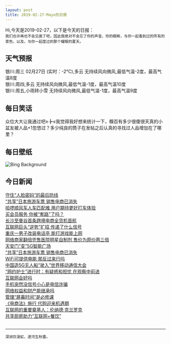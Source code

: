 ```yaml
---
layout: post
title: 2019-02-27-Mayx的日报
---
```


Hi,今天是2019-02-27，以下是今天的日报：<br><small>
我们也许再也不会见面了吧，因此我绝对不会忘了你的声音，你的眼眸，与你一起看到过的所有的景色，以及，与你一起度过的那个耀眼的夏天。</small><!--more-->
## 天气预报
银川:周三 02月27日 (实时：-2℃),多云 无持续风向微风,最低气温-2度，最高气温8度<br>银川:周四,多云 无持续风向微风,最低气温-1度，最高气温10度<br>银川:周五,小雨转小雪 无持续风向微风,最低气温-1度，最高气温9度
## 每日笑话
众位大大让我通过吧≥╊≤我觉得我好想来统计一下，糗百有多少很傻很天真的小盆友被人品+1忽悠过？多少纯良的筒子在发帖之后认真的寻找过人品增加在了哪里？
## 每日壁纸
![Bing Background](https://cn.bing.com/az/hprichbg/rb/WinterGrand_EN-US4797319119_1920x1080.jpg "Winter at Isis Temple in Grand Canyon National Park, Arizona (© Adam Schallau/Offset)")
## 今日新闻

[守住“人脸密码”的最后防线](http://it.people.com.cn/n1/2019/0227/c1009-30904079.html)   
[“共享”日本旅游车票 销售电商已消失](http://it.people.com.cn/n1/2019/0227/c1009-30904522.html)   
[哈啰顺风车人车匹配难 用户期待更好打车体验](http://it.people.com.cn/n1/2019/0227/c1009-30904558.html)   
[买会员服务 你被“套路”了吗？](http://it.people.com.cn/n1/2019/0227/c1009-30904514.html)   
[长沙至曼谷首条跨境电商全货机首航](http://it.people.com.cn/n1/2019/0227/c1009-30904049.html)   
[互联网巨头“逆势”扩招 传递了什么信号](http://it.people.com.cn/n1/2019/0227/c1009-30904054.html)   
[重庆一男子改装电话亭 能打游戏能上网](http://it.people.com.cn/n1/2019/0227/c1009-30904055.html)   
[网络商家翻倍兜售医院明星自制剂 售价为原价两三倍](http://it.people.com.cn/n1/2019/0227/c1009-30904051.html)   
[天安门“变”5G智能广场](http://it.people.com.cn/n1/2019/0227/c1009-30904063.html)   
[“共享”日本旅游车票 销售电商已消失](http://it.people.com.cn/n1/2019/0227/c1009-30904061.html)   
[WiFi可提供电能 那反过来行吗](http://it.people.com.cn/n1/2019/0227/c1009-30904065.html)   
[中国造5G无人船“驶入”世界移动通信大会](http://it.people.com.cn/n1/2019/0227/c1009-30904068.html)   
[“网约护士”进行时：有疑惑和担忧 在观察中前进](http://it.people.com.cn/n1/2019/0227/c1009-30904032.html)   
[互联网会好吗](http://it.people.com.cn/n1/2019/0227/c1009-30904038.html)   
[手机突然没信号小心是电信诈骗](http://it.people.com.cn/n1/2019/0227/c1009-30904039.html)   
[网络权益和财产能继承吗](http://it.people.com.cn/n1/2019/0227/c1009-30903989.html)   
[管理“屏幕时间”是必修课](http://it.people.com.cn/n1/2019/0227/c1009-30903986.html)   
[《电商法》施行 代购迎来机遇期](http://it.people.com.cn/n1/2019/0227/c1009-30903998.html)   
[互联网的重要奠基人：伦纳德·克兰罗克](http://it.people.com.cn/n1/2019/0227/c1009-30903997.html)   
[共享厨房助力“互联网+餐饮”](http://it.people.com.cn/n1/2019/0227/c1009-30903996.html)   
<br />

***

<small>深涧饮渴虹，邃河生秋雷。</small>
